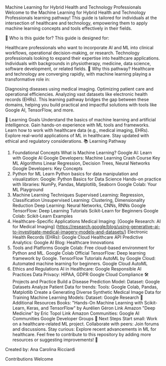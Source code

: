 Machine Learning for Hybrid Health and Technology Professionals
Welcome to the Machine Learning for Hybrid Health and Technology Professionals learning pathway! This guide is tailored for individuals at the intersection of healthcare and technology, empowering them to apply machine learning concepts and tools effectively in their fields.

🌟 Who is this guide for?
This guide is designed for:

Healthcare professionals who want to incorporate AI and ML into clinical workflows, operational decision-making, or research.
Technology professionals looking to expand their expertise into healthcare applications.
Individuals with backgrounds in physiotherapy, medicine, data science, software development, or related fields.
🎯 Why this pathway?
Healthcare and technology are converging rapidly, with machine learning playing a transformative role in:

Diagnosing diseases using medical imaging.
Optimizing patient care and operational efficiencies.
Analyzing vast datasets like electronic health records (EHRs).
This learning pathway bridges the gap between these domains, helping you build practical and impactful solutions with tools like Google AI, TensorFlow, and more.

🎯 Learning Goals
Understand the basics of machine learning and artificial intelligence.
Gain hands-on experience with ML tools and frameworks.
Learn how to work with healthcare data (e.g., medical imaging, EHRs).
Explore real-world applications of ML in healthcare.
Stay updated with ethical and regulatory considerations.
📚 Learning Pathway
1. Foundational Concepts
What is Machine Learning?
Google AI: Learn with Google AI
Google Developers: Machine Learning Crash Course
Key ML Algorithms
Linear Regression, Decision Trees, Neural Networks
Google Developers: Key Concepts
2. Python for ML
Learn Python basics for data manipulation and visualization:
Google: Python Basics for Data Science
Hands-on practice with libraries:
NumPy, Pandas, Matplotlib, Seaborn
Google Colab: Your ML Playground
3. Machine Learning Techniques
Supervised Learning: Regression, Classification
Unsupervised Learning: Clustering, Dimensionality Reduction
Deep Learning: Neural Networks, CNNs, RNNs
Google TensorFlow: Deep Learning Tutorials
Scikit-Learn for Beginners
Google Colab: Scikit-Learn Examples
4. Healthcare-Specific Applications
Medical Imaging:
[Google Research: AI for Medical Imaging] (https://research.google/blog/using-generative-ai-to-investigate-medical-imagery-models-and-datasets/)
Electronic Health Records (EHRs):
Google Cloud Healthcare API
Predictive Analytics:
Google AI Blog: Healthcare Innovations
5. Tools and Platforms
Google Colab: Free cloud-based environment for Python and ML.
Google Colab Official
TensorFlow: Deep learning framework by Google.
TensorFlow Tutorials
AutoML by Google Cloud: Automated machine learning for beginners.
Google Cloud AutoML
6. Ethics and Regulations
AI in Healthcare:
Google Responsible AI Practices
Data Privacy: HIPAA, GDPR
Google Cloud Compliance
🛠️ Projects and Practice
Build a Disease Prediction Model:
Dataset: Google Datasets
Analyze Patient Data for trends:
Tools: Google Colab, Pandas, Matplotlib
Create a Generating Diverse Synthetic Medical Image Data for Training Machine Learning Models:
Dataset: Google Research
🔗 Additional Resources
Books:
"Hands-On Machine Learning with Scikit-Learn, Keras, and TensorFlow" by Aurélien Géron Link Amazon
"Deep Medicine" by Eric Topol Link Amazon
Communities:
Google AI Communities
Google Developer Groups
🚀 Next Steps
Start small: Work on a healthcare-related ML project.
Collaborate with peers: Join forums and discussions.
Stay curious: Explore recent advancements in ML for healthcare.
Feel free to contribute to this repository by adding more resources or suggesting improvements! 🤝

Created by: Ana Carolina Ricciardi

Contributions Welcome
